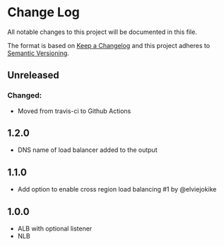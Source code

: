 # Change Log
All notable changes to this project will be documented in this file.

The format is based on [Keep a Changelog](http://keepachangelog.com/)
and this project adheres to [Semantic Versioning](http://semver.org/).

## Unreleased

### Changed:

- Moved from travis-ci to Github Actions

## 1.2.0
- DNS name of load balancer added to the output
  
## 1.1.0
- Add option to enable cross region load balancing #1 by @elviejokike

## 1.0.0
- ALB with optional listener
- NLB

[Unreleased]: https://github.com/philips-software/terraform-aws-ecs-service-load-balancer/compare/1.2.0...HEAD
[1.2.0]: https://github.com/philips-software/terraform-aws-ecs-service-load-balancer/compare/1.1.0...1.2.0
[1.1.0]: https://github.com/philips-software/terraform-aws-ecs-service-load-balancer/compare/1.0.0...1.1.0
